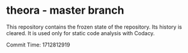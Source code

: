 # theora - master branch

This repository contains the frozen state of the repository.
Its history is cleared. It is used only for static code
analysis with Codacy.

Commit Time: 1712812919